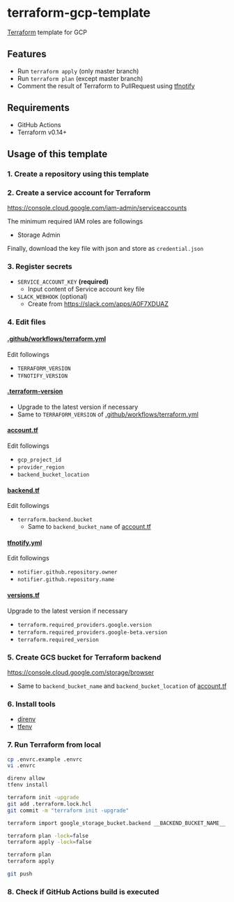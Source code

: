 # terraform-gcp-template
[Terraform](https://www.terraform.io/) template for GCP

## Features
* Run `terraform apply` (only master branch)
* Run `terraform plan` (except master branch)
* Comment the result of Terraform to PullRequest using [tfnotify](https://github.com/mercari/tfnotify)

## Requirements
* GitHub Actions
* Terraform v0.14+

## Usage of this template
### 1. Create a repository using this template
### 2. Create a service account for Terraform
https://console.cloud.google.com/iam-admin/serviceaccounts

The minimum required IAM roles are followings

* Storage Admin

Finally, download the key file with json and store as `credential.json`

### 3. Register secrets
* `SERVICE_ACCOUNT_KEY` **(required)**
  * Input content of Service account key file
* `SLACK_WEBHOOK` (optional)
  * Create from https://slack.com/apps/A0F7XDUAZ

### 4. Edit files
#### [.github/workflows/terraform.yml](.github/workflows/terraform.yml)
Edit followings

* `TERRAFORM_VERSION`
* `TFNOTIFY_VERSION`

#### [.terraform-version](.terraform-version)
* Upgrade to the latest version if necessary
* Same to `TERRAFORM_VERSION` of [.github/workflows/terraform.yml](.github/workflows/terraform.yml)

#### [account.tf](account.tf)
Edit followings

* `gcp_project_id`
* `provider_region`
* `backend_bucket_location`

#### [backend.tf](backend.tf)
Edit followings

* `terraform.backend.bucket`
  * Same to `backend_bucket_name` of [account.tf](account.tf)

#### [tfnotify.yml](tfnotify.yml)
Edit followings

* `notifier.github.repository.owner`
* `notifier.github.repository.name`

#### [versions.tf](versions.tf)
Upgrade to the latest version if necessary

* `terraform.required_providers.google.version`
* `terraform.required_providers.google-beta.version`
* `terraform.required_version`

### 5. Create GCS bucket for Terraform backend
https://console.cloud.google.com/storage/browser

* Same to `backend_bucket_name` and `backend_bucket_location` of [account.tf](account.tf)

### 6. Install tools
* [direnv](https://github.com/direnv/direnv)
* [tfenv](https://github.com/tfutils/tfenv)

### 7. Run Terraform from local
```bash
cp .envrc.example .envrc
vi .envrc

direnv allow
tfenv install

terraform init -upgrade
git add .terraform.lock.hcl
git commit -m "terraform init -upgrade"

terraform import google_storage_bucket.backend __BACKEND_BUCKET_NAME__

terraform plan -lock=false
terraform apply -lock=false

terraform plan
terraform apply

git push
```

### 8. Check if GitHub Actions build is executed
